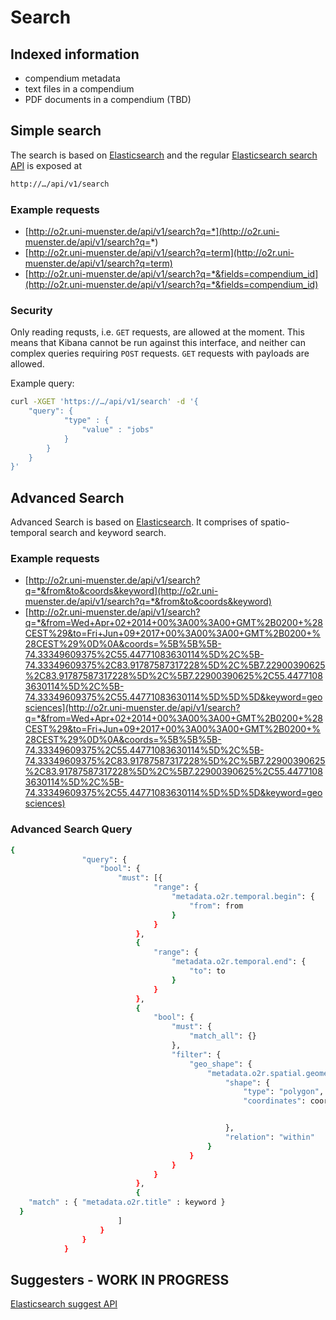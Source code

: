 # Search

## Indexed information

- compendium metadata
- text files in a compendium
- PDF documents in a compendium (TBD)

## Simple search

The search is based on [Elasticsearch](https://www.elastic.co/) and the regular [Elasticsearch search API](https://www.elastic.co/guide/en/elasticsearch/reference/current/search.html) is exposed at

```bash
http://…/api/v1/search
```

### Example requests

- [http://o2r.uni-muenster.de/api/v1/search?q=*](http://o2r.uni-muenster.de/api/v1/search?q=*)
- [http://o2r.uni-muenster.de/api/v1/search?q=term](http://o2r.uni-muenster.de/api/v1/search?q=term)
- [http://o2r.uni-muenster.de/api/v1/search?q=*&fields=compendium_id](http://o2r.uni-muenster.de/api/v1/search?q=*&fields=compendium_id)

### Security

Only reading requsts, i.e. `GET` requests, are allowed at the moment. This means that Kibana cannot be run against this interface, and neither can complex queries requiring `POST` requests. `GET` requests with payloads are allowed.

Example query:

```bash
curl -XGET 'https://…/api/v1/search' -d '{
    "query": {
            "type" : {
                "value" : "jobs"
            }
        }
    }
}'
```

## Advanced Search 

Advanced Search is based on [Elasticsearch](https://www.elastic.co/). It comprises of spatio-temporal search and keyword search.

### Example requests

- [http://o2r.uni-muenster.de/api/v1/search?q=*&from&to&coords&keyword](http://o2r.uni-muenster.de/api/v1/search?q=*&from&to&coords&keyword)
- [http://o2r.uni-muenster.de/api/v1/search?q=*&from=Wed+Apr+02+2014+00%3A00%3A00+GMT%2B0200+%28CEST%29&to=Fri+Jun+09+2017+00%3A00%3A00+GMT%2B0200+%28CEST%29%0D%0A&coords=%5B%5B%5B-74.33349609375%2C55.44771083630114%5D%2C%5B-74.33349609375%2C83.91787587317228%5D%2C%5B7.22900390625%2C83.91787587317228%5D%2C%5B7.22900390625%2C55.44771083630114%5D%2C%5B-74.33349609375%2C55.44771083630114%5D%5D%5D&keyword=geosciences](http://o2r.uni-muenster.de/api/v1/search?q=*&from=Wed+Apr+02+2014+00%3A00%3A00+GMT%2B0200+%28CEST%29&to=Fri+Jun+09+2017+00%3A00%3A00+GMT%2B0200+%28CEST%29%0D%0A&coords=%5B%5B%5B-74.33349609375%2C55.44771083630114%5D%2C%5B-74.33349609375%2C83.91787587317228%5D%2C%5B7.22900390625%2C83.91787587317228%5D%2C%5B7.22900390625%2C55.44771083630114%5D%2C%5B-74.33349609375%2C55.44771083630114%5D%5D%5D&keyword=geosciences)

### Advanced Search Query

```bash
{
                "query": {
                    "bool": {
                        "must": [{
                                "range": {
                                    "metadata.o2r.temporal.begin": {
                                        "from": from
                                    }
                                }
                            },
                            {
                                "range": {
                                    "metadata.o2r.temporal.end": {
                                        "to": to
                                    }
                                }
                            },
                            {
                                "bool": {
                                    "must": {
                                        "match_all": {}
                                    },
                                    "filter": {
                                        "geo_shape": {
                                            "metadata.o2r.spatial.geometry": {
                                                "shape": {
                                                    "type": "polygon",
                                                    "coordinates": coords


                                                },
                                                "relation": "within"
                                            }
                                        }
                                    }
                                }
                            },
                            {
    "match" : { "metadata.o2r.title" : keyword }
  }
                        ]
                    }
                }
            }
```
## Suggesters - WORK IN PROGRESS

[Elasticsearch suggest API](https://www.elastic.co/guide/en/elasticsearch/reference/current/search-suggesters.html) 
